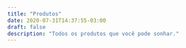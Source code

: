 ```yaml
---
title: "Produtos"
date: 2020-07-31T14:37:55-03:00
draft: false
description: "Todos os produtos que você pode sonhar."
---
```

